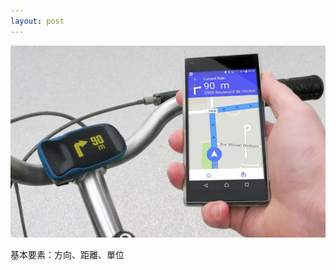 ```yaml
---
layout: post
---
```

![HaiKu](images/nav_img/HaiKu/operation2.png)

<!--//res.cloudinary.com/hrscywv4p/image/upload/c_limit,f_auto,h_1440,q_90,w_720/v1/92250/haiku-gif-wave-tutti-raccourci-inverse_uda0kf.gif-->

基本要素：方向、距離、單位

<!--
    0. logo
    1. panel
    2. features
    3. installation
    4. app view
    -->
